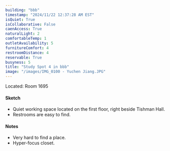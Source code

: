 ```yaml
---
building: "bbb"
timestamp: "2024/11/22 12:37:28 AM EST"
isQuiet: True
isCollaborative: False
caenAccess: True
naturalLight: 2
comfortableTemp: 1
outletAvailability: 5
furnitureComfort: 4
restroomDistance: 4
reservable: True
busyness: 5
title: "Study Spot 4 in bbb"
image: "/images/IMG_0100 - Yuchen Jiang.JPG"
---
```


Located: Room 1695

#### Sketch
- Quiet working space located on the first floor, right beside Tishman Hall.
- Restrooms are easy to find.


#### Notes
- Very hard to find a place.
- Hyper-focus closet.

